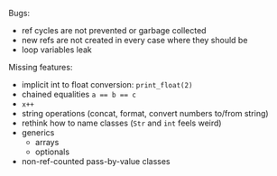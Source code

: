 Bugs:
- ref cycles are not prevented or garbage collected
- new refs are not created in every case where they should be
- loop variables leak

Missing features:
- implicit int to float conversion: `print_float(2)`
- chained equalities `a == b == c`
- `x++`
- string operations (concat, format, convert numbers to/from string)
- rethink how to name classes (`Str` and `int` feels weird)
- generics
    - arrays
    - optionals
- non-ref-counted pass-by-value classes
